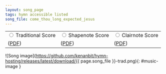 ```yaml
---
layout: song_page
tags: hymn accessible listed
song_file: come_thou_long_expected_jesus
---
```


<table id="score-variants">
<tr>
<td>
<input type="radio" id="traditional" name="variant-radio" onclick="changeImage('trad');">
<label for="traditional">Traditional Score</label>
</td><td>
<input type="radio" id="shapenote" name="variant-radio" onclick="changeImage('shapenote');">
<label for="shapenote">Shapenote Score</label>
</td><td>
<input type="radio" id="clairnote" name="variant-radio" onclick="changeImage('clairnote');">
<label for="clairnote">Clairnote Score</label>
</td>
</tr>
<tr>
<td>
(<a href="https://github.com/kenanbit/hymn-hosting/releases/latest/download/{{ page.song_file }}-trad.pdf">PDF</a>)
</td><td>
(<a href="https://github.com/kenanbit/hymn-hosting/releases/latest/download/{{ page.song_file }}-shapenote.pdf">PDF</a>)
</td><td>
(<a href="https://github.com/kenanbit/hymn-hosting/releases/latest/download/{{ page.song_file }}-clairnote.pdf">PDF</a>)
</td>
</tr>
</table>

![Song image](https://github.com/kenanbit/hymn-hosting/releases/latest/download/{{ page.song_file }}-trad.png){: #music-image }
